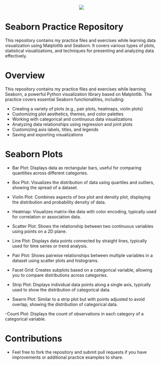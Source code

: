 <p align="center">
<img src="https://raw.githubusercontent.com/mwaskom/seaborn/master/doc/_static/logo-wide-lightbg.svg"><br>
</p>

# Seaborn Practice Repository
This repository contains my practice files and exercises while learning data visualization using Matplotlib and Seaborn. It covers various types of plots, statistical visualizations, and techniques for presenting and analyzing data effectively.

# Overview
This repository contains my practice files and exercises while learning Seaborn, a powerful Python visualization library based on Matplotlib. The practice covers essential Seaborn functionalities, including:

- Creating a variety of plots (e.g., pair plots, heatmaps, violin plots)
- Customizing plot aesthetics, themes, and color palettes
- Working with categorical and continuous data visualizations
- Analyzing data relationships using regression and joint plots
- Customizing axis labels, titles, and legends
- Saving and exporting visualizations


# Seaborn Plots 
- Bar Plot: Displays data as rectangular bars, useful for comparing quantities across different categories.

- Box Plot: Visualizes the distribution of data using quartiles and outliers, showing the spread of a dataset.

- Violin Plot: Combines aspects of box plot and density plot, displaying the distribution and probability density of data.

- Heatmap: Visualizes matrix-like data with color encoding, typically used for correlation or association data.

- Scatter Plot: Shows the relationship between two continuous variables using points on a 2D plane.

- Line Plot: Displays data points connected by straight lines, typically used for time series or trend analysis.

- Pair Plot: Shows pairwise relationships between multiple variables in a dataset using scatter plots and histograms.

- Facet Grid: Creates subplots based on a categorical variable, allowing you to compare distributions across categories.

- Strip Plot: Displays individual data points along a single axis, typically used to show the distribution of categorical data.

- Swarm Plot: Similar to a strip plot but with points adjusted to avoid overlap, showing the distribution of categorical data.

-Count Plot: Displays the count of observations in each category of a categorical variable.


# Contributions
- Feel free to fork the repository and submit pull requests if you have improvements or additional practice examples to share.
